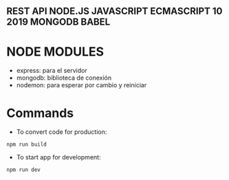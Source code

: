 ## REST API NODE.JS JAVASCRIPT ECMASCRIPT 10 2019 MONGODB BABEL

# NODE MODULES

- express: para el servidor
- mongodb: biblioteca de conexión
- nodemon: para esperar por cambio y reiniciar

# Commands

- To convert code for production:


```````
npm run build
```````

- To start app for development:

``````
npm run dev
``````